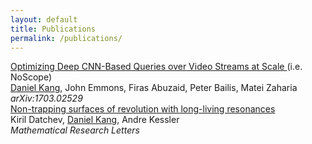 ```yaml
---
layout: default
title: Publications
permalink: /publications/
---
```


<a href="https://arxiv.org/abs/1703.02529">
  Optimizing Deep CNN-Based Queries over Video Streams at Scale
</a> (i.e. NoScope) <br />
<u class="dotted">Daniel Kang</u>, John Emmons, Firas Abuzaid, Peter Bailis, Matei Zaharia <br />
<i>arXiv:1703.02529</i>
<br />

<a href="http://intlpress.com/site/pub/pages/journals/items/mrl/content/vols/0022/0001/a003/index.html">
  Non-trapping surfaces of revolution with long-living resonances
</a> <br />
Kiril Datchev, <u class="dotted">Daniel Kang</u>, Andre Kessler <br />
<i>Mathematical Research Letters</i>
<br />

